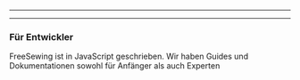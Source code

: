 - - -
- - -

### Für Entwickler

FreeSewing ist in JavaScript geschrieben. Wir haben Guides und Dokumentationen sowohl für Anfänger als auch Experten
